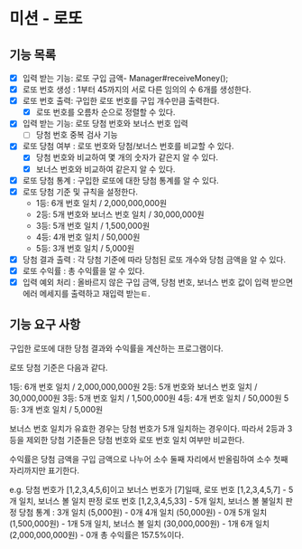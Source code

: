 # 미션 - 로또 

## 기능 목록

- [x] 입력 받는 기능: 로또 구입 금액- Manager#receiveMoney();
- [x] 로또 번호 생성 : 1부터 45까지의 서로 다른 임의의 수 6개를 생성한다. 
- [x] 로또 번호 출력: 구입한 로또 번호를 구입 개수만큼 출력한다. 
  - [x] 로또 번호를 오름차 순으로 정렬할 수 있다. 
- [x] 입력 받는 기능: 로또 당첨 번호와 보너스 번호 입력
  - [ ] 당첨 번호 중복 검사 기능
- [x] 로또 당첨 여부 : 로또 번호와 당첨/보너스 번호를 비교할 수 있다.
  - [x] 당첨 번호와 비교하여 몇 개의 숫자가 같은지 알 수 있다. 
  - [x] 보너스 번호와 비교하여 같은지 알 수 있다.
- [x] 로또 당첨 통계 : 구입한 로또에 대한 당첨 통계를 알 수 있다.
- [x] 로또 당첨 기준 및 규칙을 설정한다.
  - 1등: 6개 번호 일치 / 2,000,000,000원
  - 2등: 5개 번호와 보너스 번호 일치 / 30,000,000원
  - 3등: 5개 번호 일치 / 1,500,000원
  - 4등: 4개 번호 일치 / 50,000원
  - 5등: 3개 번호 일치 / 5,000원
- [x] 당첨 결과 출력 : 각 당첨 기준에 따라 당첨된 로또 개수와 당첨 금액을 알 수 있다.
- [x] 로또 수익률 : 총 수익률을 알 수 있다.
- [x] 입력 예외 처리 : 올바르지 않은 구입 금액, 당첨 번호, 보너스 번호 값이 입력 받으면 에러 메세지를 출력하고 재입력 받는ㅌ.

## 기능 요구 사항

구입한 로또에 대한 당첨 결과와 수익률을 계산하는 프로그램이다. 

로또 당첨 기준은 다음과 같다.

1등: 6개 번호 일치 / 2,000,000,000원
2등: 5개 번호와 보너스 번호 일치 / 30,000,000원
3등: 5개 번호 일치 / 1,500,000원
4등: 4개 번호 일치 / 50,000원
5등: 3개 번호 일치 / 5,000원

보너스 번호 일치가 유효한 경우는 당첨 번호가 5개 일치하는 경우이다. 
따라서 2등과 3등을 제외한 당첨 기준들은 당첨 번호와 로또 번호 일치 여부만 비교한다.

수익률은 당첨 금액을 구입 금액으로 나누어 소수 둘째 자리에서 반올림하여 소수 첫째 자리까지만 표기한다.

e.g. 당첨 번호가 [1,2,3,4,5,6]이고 보너스 번호가 [7]일때, 
로또 번호 [1,2,3,4,5,7] - 5개 일치, 보너스 볼 일치 판정
로또 번호 [1,2,3,4,5,33] - 5개 일치, 보너스 볼 불일치 판정
당첨 통계 :
3개 일치 (5,000원) - 0개
4개 일치 (50,000원) - 0개
5개 일치 (1,500,000원) - 1개
5개 일치, 보너스 볼 일치 (30,000,000원) - 1개
6개 일치 (2,000,000,000원) - 0개
총 수익률은 157.5%이다.